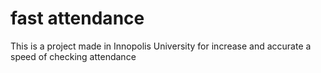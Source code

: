 # fast attendance
 This is a project made in Innopolis University for increase and accurate a speed of checking attendance
